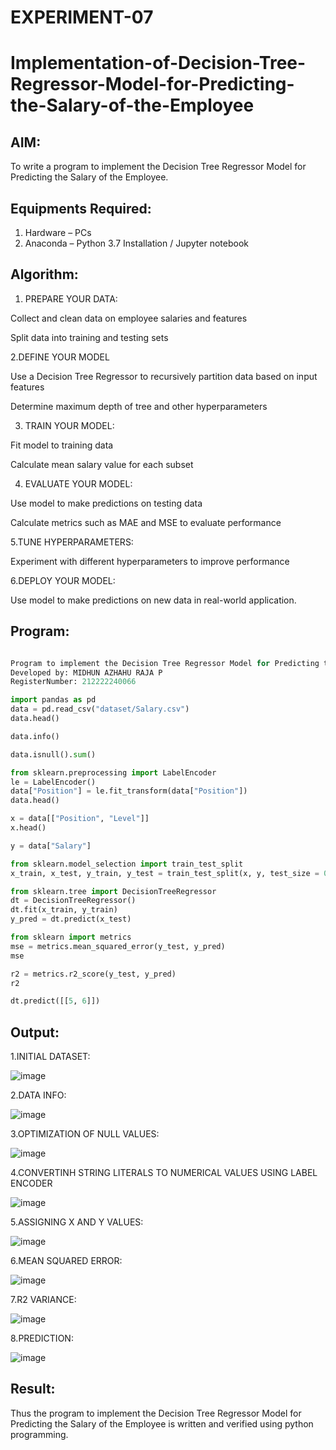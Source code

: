 # EXPERIMENT-07

# Implementation-of-Decision-Tree-Regressor-Model-for-Predicting-the-Salary-of-the-Employee

## AIM:
To write a program to implement the Decision Tree Regressor Model for Predicting the Salary of the Employee.

## Equipments Required:
1. Hardware – PCs
2. Anaconda – Python 3.7 Installation / Jupyter notebook

## Algorithm:

1. PREPARE YOUR DATA:

Collect and clean data on employee salaries and features


Split data into training and testing sets

2.DEFINE YOUR MODEL 

Use a Decision Tree Regressor to recursively partition data based on input features

Determine maximum depth of tree and other hyperparameters

3. TRAIN YOUR MODEL:

Fit model to training data

Calculate mean salary value for each subset

4. EVALUATE YOUR MODEL:

Use model to make predictions on testing data

Calculate metrics such as MAE and MSE to evaluate performance

5.TUNE HYPERPARAMETERS:

Experiment with different hyperparameters to improve performance

6.DEPLOY YOUR MODEL:

Use model to make predictions on new data in real-world application.

## Program:
```py

Program to implement the Decision Tree Regressor Model for Predicting the Salary of the Employee.
Developed by: MIDHUN AZHAHU RAJA P
RegisterNumber: 212222240066

import pandas as pd
data = pd.read_csv("dataset/Salary.csv")
data.head()

data.info()

data.isnull().sum()

from sklearn.preprocessing import LabelEncoder
le = LabelEncoder()
data["Position"] = le.fit_transform(data["Position"])
data.head()

x = data[["Position", "Level"]]
x.head()

y = data["Salary"]

from sklearn.model_selection import train_test_split
x_train, x_test, y_train, y_test = train_test_split(x, y, test_size = 0.2, random_state = 2)

from sklearn.tree import DecisionTreeRegressor
dt = DecisionTreeRegressor()
dt.fit(x_train, y_train)
y_pred = dt.predict(x_test)

from sklearn import metrics
mse = metrics.mean_squared_error(y_test, y_pred)
mse

r2 = metrics.r2_score(y_test, y_pred)
r2

dt.predict([[5, 6]])
```

## Output:
1.INITIAL DATASET:

![image](https://github.com/MUKESHPARTHASARATHY/Implementation-of-Decision-Tree-Regressor-Model-for-Predicting-the-Salary-of-the-Employee/assets/119393818/b05eb46f-f6a2-4f6b-92dd-7c04151699d4)

2.DATA INFO:

![image](https://github.com/MUKESHPARTHASARATHY/Implementation-of-Decision-Tree-Regressor-Model-for-Predicting-the-Salary-of-the-Employee/assets/119393818/d8620361-291d-4837-b591-8dcd2d6c11e9)

3.OPTIMIZATION OF NULL VALUES:

![image](https://github.com/MUKESHPARTHASARATHY/Implementation-of-Decision-Tree-Regressor-Model-for-Predicting-the-Salary-of-the-Employee/assets/119393818/6955af0c-f854-4239-b2b2-5415f5dc30ff)

4.CONVERTINH STRING LITERALS TO NUMERICAL VALUES USING LABEL ENCODER

![image](https://github.com/MUKESHPARTHASARATHY/Implementation-of-Decision-Tree-Regressor-Model-for-Predicting-the-Salary-of-the-Employee/assets/119393818/11662a2c-56f1-4ac6-84b6-eb2501c4700b)

5.ASSIGNING X AND Y VALUES:

![image](https://github.com/MUKESHPARTHASARATHY/Implementation-of-Decision-Tree-Regressor-Model-for-Predicting-the-Salary-of-the-Employee/assets/119393818/b46eb74f-e262-4d4b-becf-bccbcf036fdc)

6.MEAN SQUARED ERROR:

![image](https://github.com/MUKESHPARTHASARATHY/Implementation-of-Decision-Tree-Regressor-Model-for-Predicting-the-Salary-of-the-Employee/assets/119393818/41de82f6-062c-4d38-908f-2f3cdf414352)

7.R2 VARIANCE:

![image](https://github.com/MUKESHPARTHASARATHY/Implementation-of-Decision-Tree-Regressor-Model-for-Predicting-the-Salary-of-the-Employee/assets/119393818/78cc6ba3-87b1-4a80-b526-a05090ac28b9)

8.PREDICTION:

![image](https://github.com/MUKESHPARTHASARATHY/Implementation-of-Decision-Tree-Regressor-Model-for-Predicting-the-Salary-of-the-Employee/assets/119393818/0a407110-fe10-48b7-8915-af1d8a67fe25)


## Result:
Thus the program to implement the Decision Tree Regressor Model for Predicting the Salary of the Employee is written and verified using python programming.
